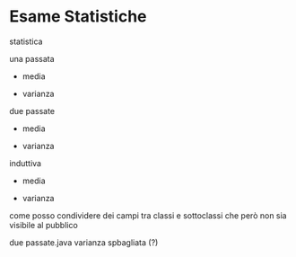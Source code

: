 # Esame Statistiche

statistica

una passata
- media

- varianza

due passate
- media

- varianza

induttiva

- media

- varianza




come posso condividere  dei campi tra classi e sottoclassi che però non  sia visibile al pubblico


due passate.java varianza spbagliata (?)